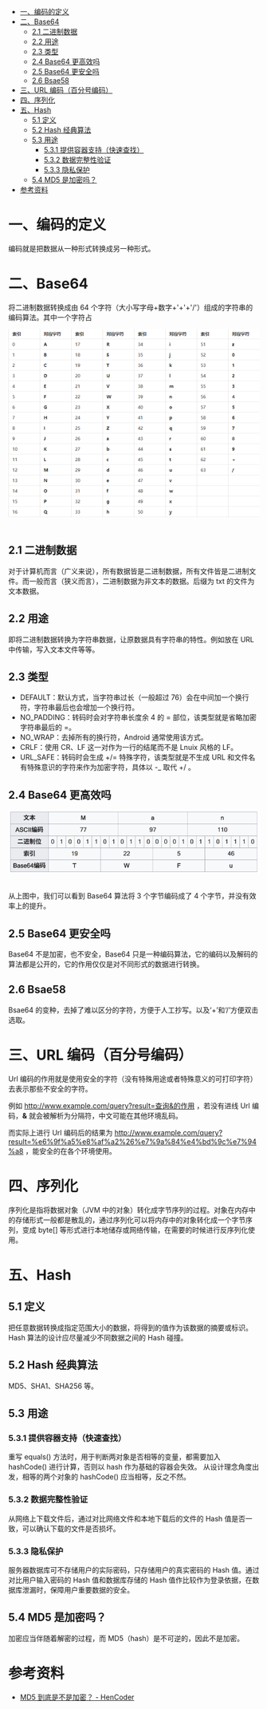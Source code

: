 <!-- TOC -->

- [一、编码的定义](#%E4%B8%80%E7%BC%96%E7%A0%81%E7%9A%84%E5%AE%9A%E4%B9%89)
- [二、Base64](#%E4%BA%8Cbase64)
  - [2.1 二进制数据](#21-%E4%BA%8C%E8%BF%9B%E5%88%B6%E6%95%B0%E6%8D%AE)
  - [2.2 用途](#22-%E7%94%A8%E9%80%94)
  - [2.3 类型](#23-%E7%B1%BB%E5%9E%8B)
  - [2.4 Base64 更高效吗](#24-base64-%E6%9B%B4%E9%AB%98%E6%95%88%E5%90%97)
  - [2.5 Base64 更安全吗](#25-base64-%E6%9B%B4%E5%AE%89%E5%85%A8%E5%90%97)
  - [2.6 Bsae58](#26-bsae58)
- [三、URL 编码（百分号编码）](#%E4%B8%89url-%E7%BC%96%E7%A0%81%E7%99%BE%E5%88%86%E5%8F%B7%E7%BC%96%E7%A0%81)
- [四、序列化](#%E5%9B%9B%E5%BA%8F%E5%88%97%E5%8C%96)
- [五、Hash](#%E4%BA%94hash)
  - [5.1 定义](#51-%E5%AE%9A%E4%B9%89)
  - [5.2 Hash 经典算法](#52-hash-%E7%BB%8F%E5%85%B8%E7%AE%97%E6%B3%95)
  - [5.3 用途](#53-%E7%94%A8%E9%80%94)
    - [5.3.1 提供容器支持（快速查找）](#531-%E6%8F%90%E4%BE%9B%E5%AE%B9%E5%99%A8%E6%94%AF%E6%8C%81%E5%BF%AB%E9%80%9F%E6%9F%A5%E6%89%BE)
    - [5.3.2 数据完整性验证](#532-%E6%95%B0%E6%8D%AE%E5%AE%8C%E6%95%B4%E6%80%A7%E9%AA%8C%E8%AF%81)
    - [5.3.3 隐私保护](#533-%E9%9A%90%E7%A7%81%E4%BF%9D%E6%8A%A4)
  - [5.4 MD5 是加密吗？](#54-md5-%E6%98%AF%E5%8A%A0%E5%AF%86%E5%90%97)
- [参考资料](#%E5%8F%82%E8%80%83%E8%B5%84%E6%96%99)

<!-- /TOC -->

# 一、编码的定义

编码就是把数据从一种形式转换成另一种形式。

# 二、Base64

将二进制数据转换成由 64 个字符（大小写字母+数字+'+'+'/'）组成的字符串的编码算法。其中一个字符占

<div align="center"> <img src="../pictures//base64.png" /> </div><br>

## 2.1 二进制数据

对于计算机而言（广义来说），所有数据皆是二进制数据，所有文件皆是二进制文件。而一般而言（狭义而言），二进制数据为非文本的数据。后缀为 txt 的文件为文本数据。

## 2.2 用途

即将二进制数据转换为字符串数据，让原数据具有字符串的特性。例如放在 URL 中传输，写入文本文件等等。

## 2.3 类型

- DEFAULT：默认方式，当字符串过长（一般超过 76）会在中间加一个换行符，字符串最后也会增加一个换行符。
- NO_PADDING：转码时会对字符串长度余 4 的 = 部位，该类型就是省略加密字符串最后的 =。
- NO_WRAP：去掉所有的换行符，Android 通常使用该方式。
- CRLF：使用 CR、LF 这一对作为一行的结尾而不是 Lnuix 风格的 LF。
- URL_SAFE：转码时会生成 +/= 特殊字符，该类型就是不生成 URL 和文件名有特殊意识的字符来作为加密字符，具体以 -_ 取代 +/ 。

## 2.4 Base64 更高效吗

<div align="center"> <img src="../pictures//base64example.png" /> </div><br>

从上图中，我们可以看到 Base64 算法将 3 个字节编码成了 4 个字节，并没有效率上的提升。

## 2.5 Base64 更安全吗

Base64 不是加密，也不安全，Base64 只是一种编码算法，它的编码以及解码的算法都是公开的，它的作用仅仅是对不同形式的数据进行转换。

## 2.6 Bsae58

Bsae64 的变种，去掉了难以区分的字符，方便于人工抄写。以及‘+’和‘/’方便双击选取。

# 三、URL 编码（百分号编码）

Url 编码的作用就是使用安全的字符（没有特殊用途或者特殊意义的可打印字符）去表示那些不安全的字符。

例如 http://www.example.com/query?result=查询&的作用 ，若没有进线 Url 编码，**&** 就会被解析为分隔符，中文可能在其他环境乱码。

而实际上进行 Url 编码后的结果为 http://www.example.com/query?result=%e6%9f%a5%e8%af%a2%26%e7%9a%84%e4%bd%9c%e7%94%a8 ，能安全的在各个环境使用。

# 四、序列化

序列化是指将数据对象（JVM 中的对象）转化成字节序列的过程。对象在内存中的存储形式一般都是散乱的，通过序列化可以将内存中的对象转化成一个字节序列，变成 byte[] 等形式进行本地储存或网络传输，在需要的时候进行反序列化使用。

# 五、Hash

## 5.1 定义

把任意数据转换成指定范围大小的数据，将得到的值作为该数据的摘要或标识。
Hash 算法的设计应尽量减少不同数据之间的 Hash 碰撞。

## 5.2 Hash 经典算法

MD5、SHA1、SHA256 等。

## 5.3 用途

### 5.3.1 提供容器支持（快速查找）

重写 equals() 方法时，用于判断两对象是否相等的变量，都需要加入 hashCode() 进行计算，否则以 hash 作为基础的容器会失效。
从设计理念角度出发，相等的两个对象的 hashCode() 应当相等，反之不然。

### 5.3.2 数据完整性验证

从网络上下载文件后，通过对比网络文件和本地下载后的文件的 Hash 值是否一致，可以确认下载的文件是否损坏。

### 5.3.3 隐私保护

服务器数据库可不存储用户的实际密码，只存储用户的真实密码的 Hash 值。通过对比用户输入密码的 Hash 值和数据库存储的 Hash 值作比较作为登录依据，在数据库泄漏时，保障用户重要数据的安全。

## 5.4 MD5 是加密吗？

加密应当伴随着解密的过程，而 MD5（hash）是不可逆的，因此不是加密。

# 参考资料

- [MD5 到底是不是加密？ - HenCoder](https://mp.weixin.qq.com/s?__biz=MzIwNTczNTY0NA==&mid=2247483860&idx=1&sn=b901a8639b09043c690e5cdbc22eb264&chksm=972d1267a05a9b719dc61f3163b87c547cdc1114086287b75dc6b665ac40817fdbfd2da10ed2&mpshare=1&scene=23&srcid=0813zSOaH1bNwwVAhcq7iSkz#rd)